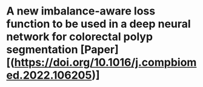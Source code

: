 # A new imbalance-aware loss function to be used in a deep neural network for colorectal polyp segmentation [Paper][(https://doi.org/10.1016/j.compbiomed.2022.106205)]
